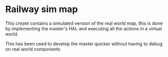 # Railway sim map

This create contains a simulated version of the real world map, this is done by implementing the master's HAL and executing all the actions in a virtual world.

This has been used to develop the master quicker without having to debug on real world components